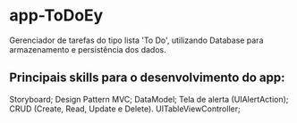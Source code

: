 # app-ToDoEy
Gerenciador de tarefas do tipo lista 'To Do', utilizando Database para armazenamento e persistência dos dados.

## Principais skills para o desenvolvimento do app:
Storyboard;
Design Pattern MVC;
DataModel;
Tela de alerta (UIAlertAction);
CRUD (Create, Read, Update e Delete).
UITableViewController;


